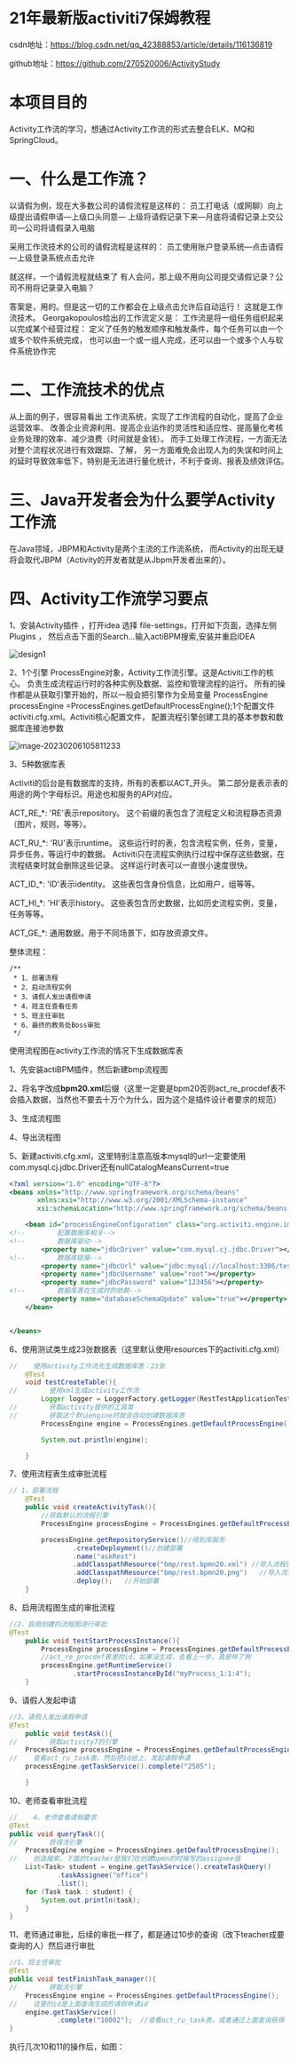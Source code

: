 # 21年最新版activiti7保姆教程 

csdn地址：https://blog.csdn.net/qq_42388853/article/details/116136819

github地址：https://github.com/270520006/ActivityStudy

# 本项目目的

Activity工作流的学习，想通过Activity工作流的形式去整合ELK、MQ和SpringCloud。 



# 一、什么是工作流？

 以请假为例，现在大多数公司的请假流程是这样的： 员工打电话（或网聊）向上级提出请假申请—上级口头同意— 上级将请假记录下来—月底将请假记录上交公司—公司将请假录入电脑

采用工作流技术的公司的请假流程是这样的： 员工使用账户登录系统—点击请假—上级登录系统点击允许

就这样，一个请假流程就结束了 有人会问，那上级不用向公司提交请假记录？公司不用将记录录入电脑？ 

答案是，用的。但是这一切的工作都会在上级点击允许后自动运行！ 这就是工作流技术。 Georgakopoulos给出的工作流定义是： 工作流是将一组任务组织起来以完成某个经营过程： 定义了任务的触发顺序和触发条件，每个任务可以由一个或多个软件系统完成， 也可以由一个或一组人完成，还可以由一个或多个人与软件系统协作完



# 二、工作流技术的优点

 从上面的例子，很容易看出 工作流系统，实现了工作流程的自动化，提高了企业运营效率、 改善企业资源利用、提高企业运作的灵活性和适应性、提高量化考核业务处理的效率、减少浪费（时间就是金钱）。 而手工处理工作流程，一方面无法对整个流程状况进行有效跟踪、了解， 另一方面难免会出现人为的失误和时间上的延时导致效率低下，特别是无法进行量化统计，不利于查询、报表及绩效评估。



# 三、Java开发者会为什么要学Activity工作流 

在Java领域，JBPM和Activity是两个主流的工作流系统， 而Activity的出现无疑将会取代JBPM（Activity的开发者就是从Jbpm开发者出来的）。



# 四、Activity工作流学习要点 

1、安装Activity插件 ，打开idea 选择 file-settings，打开如下页面，选择左侧Plugins ， 然后点击下面的Search…输入actiBPM搜索,安装并重启IDEA

![design1](https://adong-picture.oss-cn-shenzhen.aliyuncs.com/adong/design1.png)



2、1个引擎 ProcessEngine对象，Activity工作流引擎。这是Activiti工作的核心。 负责生成流程运行时的各种实例及数据、监控和管理流程的运行。 所有的操作都是从获取引擎开始的，所以一般会把引擎作为全局变量 ProcessEngine processEngine =ProcessEngines.getDefaultProcessEngine();1个配置文件 activiti.cfg.xml。Activiti核心配置文件， 配置流程引擎创建工具的基本参数和数据库连接池参数



![image-20230206105811233](https://adong-picture.oss-cn-shenzhen.aliyuncs.com/adong/image-20230206105811233.png)



3、5种数据库表

Activiti的后台是有数据库的支持，所有的表都以ACT_开头。 第二部分是表示表的用途的两个字母标识。用途也和服务的API对应。

ACT_RE_*: 'RE'表示repository。 这个前缀的表包含了流程定义和流程静态资源（图片，规则，等等）。

ACT_RU_*: 'RU'表示runtime。 这些运行时的表，包含流程实例，任务，变量，异步任务，等运行中的数据。 Activiti只在流程实例执行过程中保存这些数据，在流程结束时就会删除这些记录。 这样运行时表可以一直很小速度很快。

ACT_ID_*: 'ID'表示identity。 这些表包含身份信息，比如用户，组等等。

ACT_HI_*: 'HI'表示history。 这些表包含历史数据，比如历史流程实例，变量，任务等等。

ACT_GE_*: 通用数据，用于不同场景下，如存放资源文件。

整体流程：

```
/**
 * 1、部署流程
 * 2、启动流程实例
 * 3、请假人发出请假申请
 * 4、班主任查看任务
 * 5、班主任审批
 * 6、最终的教务处Boss审批
 */
```

使用流程图在activity工作流的情况下生成数据库表

1、先安装actiBPM插件，然后新建bmp流程图





2、将名字改成**bpm20.xml**后缀（这里一定要是bpm20否则act_re_procdef表不会插入数据，当然也不要去十万个为什么，因为这个是插件设计者要求的规范）



 

 

 

3、生成流程图



4、导出流程图



5、新建activiti.cfg.xml，这里特别注意高版本mysql的url一定要使用com.mysql.cj.jdbc.Driver还有nullCatalogMeansCurrent=true

```xml
<?xml version="1.0" encoding="UTF-8"?>
<beans xmlns="http://www.springframework.org/schema/beans"
       xmlns:xsi="http://www.w3.org/2001/XMLSchema-instance"
       xsi:schemaLocation="http://www.springframework.org/schema/beans http://www.springframework.org/schema/beans/spring-beans.xsd">

    <bean id="processEngineConfiguration" class="org.activiti.engine.impl.cfg.StandaloneProcessEngineConfiguration">
<!--        配置数据库相关-->
<!--        数据库驱动-->
        <property name="jdbcDriver" value="com.mysql.cj.jdbc.Driver"></property>
<!--        数据库链接-->
        <property name="jdbcUrl" value="jdbc:mysql://localhost:3306/test?useSSL=false&amp; useUnicode=true&amp; characterEncoding=utf8&amp; serverTimezone=Asia/Shanghai&amp; nullCatalogMeansCurrent=true"></property>
        <property name="jdbcUsername" value="root"></property>
        <property name="jdbcPassword" value="123456"></property>
<!--        数据库表在生成时的依赖-->
        <property name="databaseSchemaUpdate" value="true"></property>
    </bean>


</beans>
```

6、使用测试类生成23张数据表（这里默认使用resources下的activiti.cfg.xml）

 

```java
//    使用activity工作流先生成数据库表：23张
    @Test
    void testCreateTable(){
//        使用xml生成activity工作流
        Logger logger = LoggerFactory.getLogger(RestTestApplicationTests.class);
//        获取activity提供的工具类
//        获取这个默认engine时就会自动创建数据库表
        ProcessEngine engine = ProcessEngines.getDefaultProcessEngine();

        System.out.println(engine);

    }
```

7、使用流程表生成审批流程

 

```java
// 1、部署流程
    @Test
    public void createActivityTask(){
        //获取默认的流程引擎
        ProcessEngine processEngine = ProcessEngines.getDefaultProcessEngine();

        processEngine.getRepositoryService()//得到库服务
                .createDeployment()//创建部署
                .name("askRest")
                .addClasspathResource("bmp/rest.bpmn20.xml") //导入流程图  !!!!一定要加bpmn20
                .addClasspathResource("bmp/rest.bpmn20.png")   //导入流程文件!!!!一定要加bpmn20
                .deploy();   //开始部署
    }
```

8、启用流程图生成的审批流程

```java
//2、启用创建的流程图进行审批
@Test
    public void testStartProcessInstance(){
        ProcessEngine processEngine = ProcessEngines.getDefaultProcessEngine();
        //act_re_procdef表里的id，如果没生成，去看上一步，真是哔了狗
        processEngine.getRuntimeService()
                .startProcessInstanceById("myProcess_1:1:4");
    }
```

 

9、请假人发起申请

```java
//3、请假人发出请假申请
@Test
    public void testAsk(){
//        获取activity7的引擎
    ProcessEngine processEngine = ProcessEngines.getDefaultProcessEngine();
//    查看act_ru_task表，然后把id给上，发起请假申请
    processEngine.getTaskService().complete("2505");

    }
```

10、老师查看审批流程

```java
//    4、老师查看请假要求
@Test
public void queryTask(){
//        获得流引擎
    ProcessEngine engine = ProcessEngines.getDefaultProcessEngine();
//    创造搜索，下面的teacher是我们在创建bpmn的时候写的assignee值
    List<Task> student = engine.getTaskService().createTaskQuery()
            .taskAssignee("office")
            .list();
    for (Task task : student) {
        System.out.println(task);
    }
}
```

11、老师通过审批，后续的审批一样了，都是通过10步的查询（改下teacher成要查询的人）然后进行审批

 

```java
//5、班主任审批
@Test
public void testFinishTask_manager(){
//        获取流引擎
    ProcessEngine engine = ProcessEngines.getDefaultProcessEngine();
//    这里的id是上面查询生成的请假申请id
    engine.getTaskService()
            .complete("10002");  //查看act_ru_task表，或者通过上面查询获得
}
```

执行几次10和11的操作后，如图：



